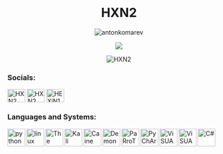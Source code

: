 <img src="https://camo.githubusercontent.com/82291b0fe831bfc6781e07fc5090cbd0a8b912bb8b8d4fec0696c881834f81ac/68747470733a2f2f70726f626f742e6d656469612f394575424971676170492e676966" width="800" height="3"><div align="center">
  
<h1 align="center">HXN2</h1>
<p align="center">
<table>
  <tr>
     <p align="center"> <img src="https://komarev.com/ghpvc/?username=antonkomarev&label=Profile%20views&color=0e75b6&style=flat" alt="antonkomarev"/> </p>
     <p align="center">
      <img src="https://github-readme-stats.vercel.app/api?username=HXN2&show_icons=true&theme=radical"
    </td>
  </img>
  <tr>
<p><img align="center" src="https://github-readme-stats.vercel.app/api/top-langs?username=HXN2&show_icons=true&theme=radical&hide_border=true&locale=en&layout=compact" alt="HXN2" /></p> 
  </tr>
<h3 align="left">Socials:</h3>
<p align="left">
<a href="https://bio.link/ks1" target="blank"><img align="center" src="https://play-lh.googleusercontent.com/pw4ONHmAWhdX2GU2VqwJ1MswAx8uFZJaTSzgO-zmuSe5jBTvghLFWBClj2wVNrUgrw=w240-h480-rw" alt="HXN2" height="30" width="40" /></a>
<a href="https://instagram.com/hxn.ops/" target="blank"><img align="center" src="https://raw.githubusercontent.com/rahuldkjain/github-profile-readme-generator/master/src/images/icons/Social/instagram.svg" alt="HXN2" height="30" width="40" /></a>
<a href="https://t.me/HEXiN1K" target="blank"><img align="center" src="https://upload.wikimedia.org/wikipedia/commons/8/83/Telegram_2019_Logo.svg" alt="HEXiN1K" height="30" width="40" /></a>

</p>
  
<h3 align="left">Languages and Systems:</h3>
<a href="https://www.python.org" target="_blank" align="left"> <img src="https://cdn4.iconfinder.com/data/icons/logos-and-brands/512/267_Python_logo-512.png" alt="python" width="40 "height="40" align="left"/> </a>
</p>
</a> 
</a>
</a>
</a> 
</a>
</a>  
</a>  
</a>
</p>
 <p align="left"> <a href="https://www.linux.org/" target="_blank" rel="noreferrer"> <img align="left" src="https://cdn3.iconfinder.com/data/icons/logos-brands-3/24/logo_brand_brands_logos_linux-512.png" alt="linux" width="40" height="40"/> </a> </p>
 </p>
</p>
</a> 
</a>
</a>
</a> 
</a>
</a>  
</a>  
</a>
</p>
 <p align="left"> <a href="https://www.opengroup.org/membership/forums/platform/unix" target="_blank" rel="noreferrer"> <img align="left" src="https://pbs.twimg.com/media/FCyWPViXEAA3b3N?format=jpg&name=medium" alt="The UNiX" width="40" height="40"/> </a> </p>
</p>
</p>
</a> 
</a>
</a>
</a> 
</a>
</a>  
</a>  
</a>
</p>
<a href="https://www.kali.org/" target="_blank" align="left"> <img src="https://seeklogo.com/images/K/kali-linux-logo-5A3B1D1555-seeklogo.com.png" alt="Kali Linux" width="40 "height="40" align="left"/> </a>
</p>
</a> 
</a>
</a>
</a> 
</a>
</a>  
</a>  
</a>
</p>
<a href="https://www.caine-live.net/" target="_blank" align="left"> <img src="https://www.caine-live.net/page4/caine-logo-db5.png" alt="Caine OS" width="40 "height="40" align="left"/> </a>
</p>
</a> 
</a>
</a>
</a> 
</a>
</a>  
</a>  
</a>
</p>
<a href="https://www.demonlinux.com/" target="_blank" align="left"> <img src="https://encrypted-tbn0.gstatic.com/images?q=tbn:ANd9GcQQ0-SMQ1VYRgoB_Sd7gZjUxnpvPejlIVgREQ&usqp=CAU" alt="Demon LinUx" width="40 "height="40" align="left"/> </a>
</p>
</a> 
</a>
</a>
</a> 
</a>
</a>  
</a>  
</a>
</p>
<a href="https://www.parrotsec.org/" target="_blank" align="left"> <img src="https://image.pngaaa.com/572/5689572-middle.png" alt="PaRroT Security OS" width="40 "height="40" align="left"/> </a>
</p>
</a> 
</a>
</a>
</a> 
</a>
</a>  
</a>  
</a>
</p>
<a href="https://www.jetbrains.com/pycharm/" target="_blank" align="left"> <img src="https://upload.wikimedia.org/wikipedia/commons/1/1d/PyCharm_Icon.svg" alt="PyChArM CoMmNniTY" width="40 "height="40" align="left"/> </a>
</p>
</a> 
</a>
</a>
</a> 
</a>
</a>  
</a>
<a href="https://code.visualstudio.com/" target="_blank" align="left"> <img src="https://upload.wikimedia.org/wikipedia/commons/9/9a/Visual_Studio_Code_1.35_icon.svg" alt="ViSUAL STUDiO CoDE" width="40 "height="40" align="left"/> </a>
</p>
</a> 
</a>
</a>
</a> 
</a>
</a>  
</a>
<a href="https://visualstudio.microsoft.com/vs/" target="_blank" align="left"> <img src="https://upload.wikimedia.org/wikipedia/commons/5/59/Visual_Studio_Icon_2019.svg" alt="ViSUAL STUDiO CoMmUniTy" width="40 "height="40" align="left"/> </a>
</p>
</a> 
</a>
</a>
</a> 
</a>
</a>  
</a>
<a href="https://docs.microsoft.com/en-us/dotnet/csharp/" target="_blank" align="left"> <img src="https://upload.wikimedia.org/wikipedia/commons/thumb/0/0d/C_Sharp_wordmark.svg/1200px-C_Sharp_wordmark.svg.png" alt="C#" width="40 "height="40" align="left"/> 
</a>
</p>
</p>
</a> 
</a>
</a>
</a> 
</a>
</p>
</p>
</a> 
</a>
</a>
</a> 
</a>
</a>  
</a>
<img src="https://camo.githubusercontent.com/82291b0fe831bfc6781e07fc5090cbd0a8b912bb8b8d4fec0696c881834f81ac/68747470733a2f2f70726f626f742e6d656469612f394575424971676170492e676966" width="800" height="3"><div align="center">
<p>
